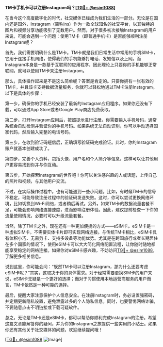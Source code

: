 **TM卡手机卡可以注册Instagram吗？[[TG💪+ @esim1088](https://t.me/s/esim1088)]**

在当今这个高度数字化的时代，社交媒体已经成为我们生活的一部分。无论是在国内还是国外，Instagram（简称Ins）作为一款全球知名的社交平台，以其独特的图片和视频分享功能吸引了无数用户。然而，对于很多初次接触Instagram的用户来说，可能会遇到一个问题：使用TM卡（即普通手机卡）是否能够顺利注册Instagram呢？

首先，我们需要明确什么是TM卡。TM卡就是我们日常生活中常用的手机SIM卡，它用于连接手机网络，使得我们的手机能够打电话、发短信以及上网。而Instagram本身是一款基于互联网的应用程序，因此理论上只要你的手机能够正常联网，就可以使用TM卡来注册Instagram。

那么，具体操作起来是不是这么简单呢？答案是肯定的。只要你拥有一张有效的TM卡，并且该卡支持数据流量服务，你就可以轻松地通过TM卡注册Instagram。以下是具体的步骤：

第一步，确保你的手机已经安装了最新的Instagram应用程序。如果你还没有下载，可以通过App Store或者Google Play商店免费获取。

第二步，打开Instagram应用后，按照提示进行注册。你需要输入手机号码，通常系统会自动检测并验证你的手机号码。如果系统无法自动识别，你可以手动选择国家代码，然后输入完整的电话号码。

第三步，在收到验证码短信后，正确填写验证码完成验证。此时，你的Instagram账户就基本创建成功了。

第四步，完善个人资料，包括头像、用户名和个人简介等信息，这样可以让其他用户更容易找到你并与你互动。

第五步，开始探索Instagram的世界吧！你可以关注感兴趣的人或话题，上传自己的照片和视频，与其他用户交流。

不过，在实际操作过程中，也有可能遇到一些小问题。比如，有时候TM卡的信号不稳定，可能导致注册过程中的验证码发送失败。这时，你可以尝试更换网络环境，比如切换到Wi-Fi网络，或者稍后再试。另外，如果TM卡的数据流量套餐不足，可能会影响网络连接速度，进而影响注册体验。因此，建议提前检查一下你的流量使用情况，必要时可以升级流量套餐。

当然，除了TM卡之外，现在还有一种更加便捷的方式——eSIM卡。eSIM卡是一种虚拟SIM卡，不需要实体卡片即可实现网络连接。与传统TM卡相比，eSIM卡具有体积小巧、无需剪卡、支持多设备等功能优势。尤其是在跨国旅行或者长期居住在多个国家的情况下，使用eSIM卡可以大大简化网络配置流程，让你随时随地都能享受稳定的网络连接。如果你对eSIM卡感兴趣，不妨访问[TG💪+ @esim1088](https://t.me/s/esim1088)，了解更多相关信息。

说到这里，你可能会问：“既然TM卡可以注册Instagram，那为什么还要考虑eSIM卡呢？”其实，这取决于你的具体需求。对于经常需要更换SIM卡的用户来说，eSIM卡无疑是一个更好的选择；而对于习惯使用本地运营商服务的用户而言，TM卡依然是一种可靠的选择。

最后，提醒大家注意保护个人信息安全。在注册Instagram时，务必设置强密码，并定期更新隐私设置，避免泄露过多的个人隐私信息。同时，也要警惕网络诈骗，不要随意点击不明链接或下载可疑软件。

总之，无论是TM卡还是eSIM卡，都可以帮助你顺利完成Instagram的注册。希望这篇文章能解答你的疑问，并为你的Instagram之旅提供一些实用的小贴士。如果你还有其他关于社交媒体的问题，欢迎继续提问哦！

[[TG💪+ @esim1088](https://t.me/s/esim1088) ![Image](https://i.postimg.cc/4NQfJmqS/Snipaste-2025-05-13-00-14-12.png)]